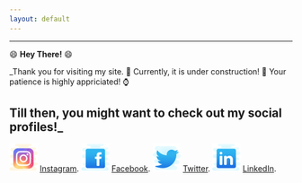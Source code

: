 ```yaml
---
layout: default
---
```


---
😄 **Hey There!** 😄

_Thank you for visiting my site. 👏
Currently, it is under construction! 🚧
Your patience is highly appriciated! ⌚
##
Till then, you might want to check out my social profiles!_
---

![Instagram](./icons/icons8-instagram-50.png)
[Instagram](https://instagram.com/teekamsuthar).
![Facebook](./icons/icons8-facebook-old-50.png)
[Facebook](https://www.facebook.com/teekam.suthar.79).
![Twitter](./icons/icons8-twitter-50.png)
[Twitter](https://twitter.com/Teekam_Suthar).
![LinkedIn](./icons/icons8-linkedin-50.png)
[LinkedIn](https://www.linkedin.com/in/teekam-suthar-59730b171/).
